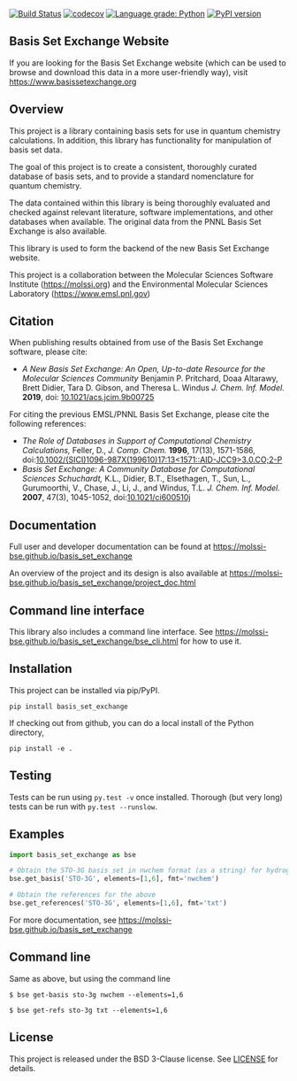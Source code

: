 [![Build Status](https://travis-ci.org/MolSSI-BSE/basis_set_exchange.svg?branch=master)](https://travis-ci.org/MolSSI-BSE/basis_set_exchange)
[![codecov](https://codecov.io/gh/MolSSI-BSE/basis_set_exchange/branch/master/graph/badge.svg)](https://codecov.io/gh/MolSSI-BSE/basis_set_exchange)
[![Language grade: Python](https://img.shields.io/lgtm/grade/python/g/MolSSI-BSE/basis_set_exchange.svg?logo=lgtm&logoWidth=18)](https://lgtm.com/projects/g/MolSSI-BSE/basis_set_exchange/context:python)
[![PyPI version](https://img.shields.io/pypi/v/basis_set_exchange.svg)](https://pypi.org/project/basis_set_exchange/)

## Basis Set Exchange Website

If you are looking for the Basis Set Exchange website (which can be
used to browse and download this data in a more user-friendly way),
visit https://www.basissetexchange.org


## Overview

This project is a library containing basis sets for use in quantum
chemistry calculations.  In addition, this library has functionality
for manipulation of basis set data.

The goal of this project is to create a consistent, thoroughly curated
database of basis sets, and to provide a standard nomenclature for
quantum chemistry.

The data contained within this library is being thoroughly evaluated
and checked against relevant literature, software implementations, and
other databases when available. The original data from the PNNL Basis
Set Exchange is also available.

This library is used to form the backend of the new Basis Set Exchange
website.

This project is a collaboration between the Molecular Sciences Software
Institute (https://molssi.org) and the Environmental Molecular Sciences
Laboratory (https://www.emsl.pnl.gov)

## Citation

When publishing results obtained from use of the Basis Set Exchange software, please cite:

 * *A New Basis Set Exchange: An Open, Up-to-date Resource for the Molecular Sciences Community* Benjamin P. Pritchard, Doaa Altarawy, Brett Didier, Tara D. Gibson, and Theresa L. Windus *J. Chem. Inf. Model.* **2019**, doi: [10.1021/acs.jcim.9b00725](https://doi.org/10.1021/acs.jcim.9b00725)

For citing the previous EMSL/PNNL Basis Set Exchange, please cite the following references:

 * *The Role of Databases in Support of Computational Chemistry Calculations,* Feller, D., *J. Comp. Chem.* **1996**, 17(13), 1571-1586, doi:[10.1002/(SICI)1096-987X(199610)17:13<1571::AID-JCC9>3.0.CO;2-P](https://doi.org/10.1002/(SICI)1096-987X(199610)17:13<1571::AID-JCC9>3.0.CO;2-P)
 * *Basis Set Exchange: A Community Database for Computational Sciences Schuchardt,* K.L., Didier, B.T., Elsethagen, T., Sun, L., Gurumoorthi, V., Chase, J., Li, J., and Windus, T.L. *J. Chem. Inf. Model.* **2007**, 47(3), 1045-1052, doi:[10.1021/ci600510j](https://doi.org/10.1021/ci600510j)

## Documentation

Full user and developer documentation can be found at
https://molssi-bse.github.io/basis_set_exchange

An overview of the project and its design is also available at
https://molssi-bse.github.io/basis_set_exchange/project_doc.html

## Command line interface

This library also includes a command line interface.
See https://molssi-bse.github.io/basis_set_exchange/bse_cli.html for how to use it.

## Installation
This project can be installed via pip/PyPI.
```
pip install basis_set_exchange
```

If checking out from github, you can do a local install of the Python
directory,
```
pip install -e .
```

## Testing

Tests can be run using `py.test -v` once installed. Thorough (but very
long) tests can be run with `py.test --runslow`.

## Examples
```python
import basis_set_exchange as bse

# Obtain the STO-3G basis set in nwchem format (as a string) for hydrogen and carbon
bse.get_basis('STO-3G', elements=[1,6], fmt='nwchem')

# Obtain the references for the above
bse.get_references('STO-3G', elements=[1,6], fmt='txt')
```

For more documentation, see https://molssi-bse.github.io/basis_set_exchange


## Command line

Same as above, but using the command line

``$ bse get-basis sto-3g nwchem --elements=1,6``

``$ bse get-refs sto-3g txt --elements=1,6``

## License

This project is released under the BSD 3-Clause license. See [LICENSE](LICENSE) for details.
